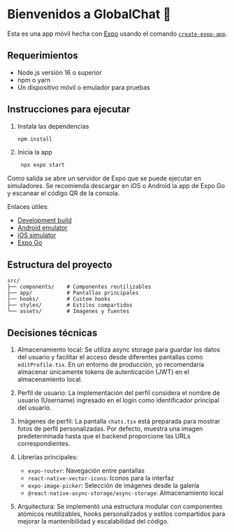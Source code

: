 # Bienvenidos a GlobalChat 👋

Esta es una app móvil hecha con [Expo](https://expo.dev) usando el comando [`create-expo-app`](https://www.npmjs.com/package/create-expo-app).

## Requerimientos

- Node.js versión 16 o superior
- npm o yarn
- Un dispositivo móvil o emulador para pruebas

## Instrucciones para ejecutar

1. Instala las dependencias

   ```bash
   npm install
   ```

2. Inicia la app

   ```bash
    npx expo start
   ```

Como salida se abre un servidor de Expo que se puede ejecutar en simuladores. Se recomienda descargar en iOS o Android la app de Expo Go y escanear el código QR de la consola.

Enlaces útiles:
- [Development build](https://docs.expo.dev/develop/development-builds/introduction/)
- [Android emulator](https://docs.expo.dev/workflow/android-studio-emulator/)
- [iOS simulator](https://docs.expo.dev/workflow/ios-simulator/)
- [Expo Go](https://expo.dev/go)

## Estructura del proyecto

```
src/
├── components/    # Componentes reutilizables
├── app/           # Pantallas principales
├── hooks/         # Custom hooks
├── styles/        # Estilos compartidos
└── assets/        # Imagenes y fuentes
```

## Decisiones técnicas

1. Almacenamiento local: Se utiliza async storage para guardar los datos del usuario y facilitar el acceso desde diferentes pantallas como `editProfile.tsx`. En un entorno de producción, yo recomendaría almacenar únicamente tokens de autenticación (JWT) en el almacenamiento local.

2. Perfil de usuario: La implementación del perfil considera el nombre de usuario (Username) ingresado en el login como identificador principal del usuario.

3. Imágenes de perfil: La pantalla `chats.tsx` está preparada para mostrar fotos de perfil personalizadas. Por defecto, muestra una imagen predeterminada hasta que el backend proporcione las URLs correspondientes.

4. Librerías principales:
   - `expo-router`: Navegación entre pantallas
   - `react-native-vector-icons`: Iconos para la interfaz
   - `expo-image-picker`: Selección de imágenes desde la galería
   - `@react-native-async-storage/async-storage`: Almacenamiento local

5. Arquitectura: Se implementó una estructura modular con componentes atómicos reutilizables, hooks personalizados y estilos compartidos para mejorar la mantenibilidad y escalabilidad del código.